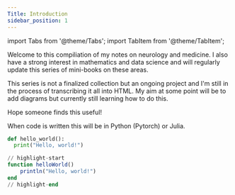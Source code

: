 ```yaml
---
Title: Introduction
sidebar_position: 1
---
```


import Tabs from '@theme/Tabs';
import TabItem from '@theme/TabItem';

Welcome to this compiliation of my notes on neurology and medicine. I also have a strong interest in mathematics and data science and will regularly update this series of mini-books on these areas.

This series is not a finalized collection but an ongoing project and I'm still in the process of transcribing it all into HTML. My aim at some point will be to add diagrams but currently still learning how to do this.

Hope someone finds this useful!

When code is written this will be in Python (Pytorch) or Julia.

<Tabs>
<TabItem value="py" label="Python">

```py
def hello_world():
  print("Hello, world!")
```

</TabItem>
<TabItem value="julia" label="Julia">

```julia
// highlight-start
function helloWorld()
    println("Hello, world!")
end
// highlight-end
```

</TabItem>
</Tabs>

